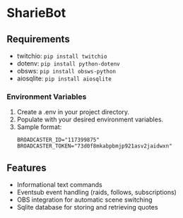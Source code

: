 # SharieBot

## Requirements
* twitchio: `pip install twitchio`
* dotenv: `pip install python-dotenv`
* obsws: `pip install obsws-python`
* aiosqlite: `pip install aiosqlite`

### Environment Variables
1. Create a .env in your project directory.
2. Populate with your desired environment variables.
3. Sample format:
    ```
    BROADCASTER_ID="117399875"
    BROADCASTER_TOKEN="73d0f8mkabpbmjp921asv2jaidwxn"
    ```

## Features
* Informational text commands
* Eventsub event handling (raids, follows, subscriptions)
* OBS integration for automatic scene switching
* Sqlite database for storing and retrieving quotes
